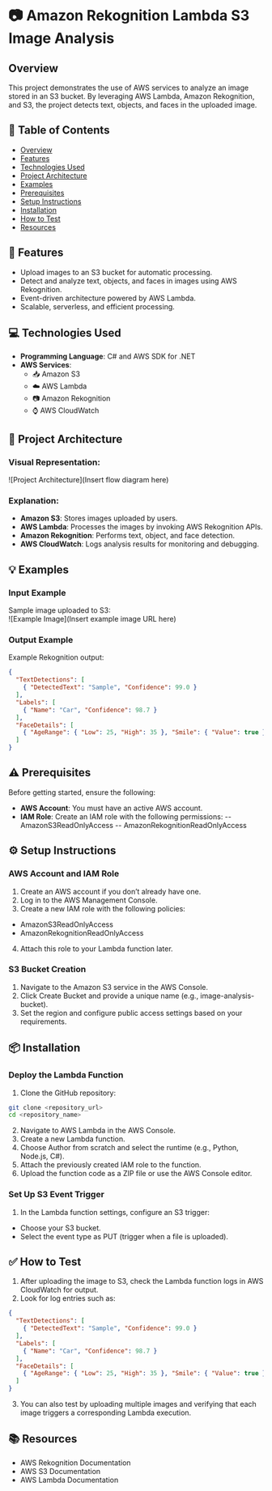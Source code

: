 # :camera: Amazon Rekognition Lambda S3 Image Analysis

## Overview
This project demonstrates the use of AWS services to analyze an image stored in an S3 bucket. By leveraging AWS Lambda, Amazon Rekognition, and S3, the project detects text, objects, and faces in the uploaded image.



## :bookmark_tabs: Table of Contents
- [Overview](#overview)
- [Features](#rocket-features)
- [Technologies Used](#computer-technologies-used)
- [Project Architecture](#triangular_ruler-project-architecture)
- [Examples](#bulb-examples)
- [Prerequisites](#warning-prerequisites)
- [Setup Instructions](#gear-setup-instructions)
- [Installation](#package-installation)
- [How to Test](#white_check_mark-how-to-test)
- [Resources](#books-resources)



## :rocket: Features
- Upload images to an S3 bucket for automatic processing.
- Detect and analyze text, objects, and faces in images using AWS Rekognition.
- Event-driven architecture powered by AWS Lambda.
- Scalable, serverless, and efficient processing.



## :computer: Technologies Used
- **Programming Language**: C# and AWS SDK for .NET
- **AWS Services**:
  - :inbox_tray: Amazon S3
  - :cloud: AWS Lambda
  - :camera: Amazon Rekognition
  - :watch: AWS CloudWatch



## :triangular_ruler: Project Architecture
### Visual Representation:
![Project Architecture](Insert flow diagram here)

### Explanation:
- **Amazon S3**: Stores images uploaded by users.
- **AWS Lambda**: Processes the images by invoking AWS Rekognition APIs.
- **Amazon Rekognition**: Performs text, object, and face detection.
- **AWS CloudWatch**: Logs analysis results for monitoring and debugging.



## :bulb: Examples
### Input Example
Sample image uploaded to S3:  
![Example Image](Insert example image URL here)

### Output Example
Example Rekognition output:
```json
{
  "TextDetections": [
    { "DetectedText": "Sample", "Confidence": 99.0 }
  ],
  "Labels": [
    { "Name": "Car", "Confidence": 98.7 }
  ],
  "FaceDetails": [
    { "AgeRange": { "Low": 25, "High": 35 }, "Smile": { "Value": true } }
  ]
}
```



## :warning: Prerequisites
Before getting started, ensure the following:
- **AWS Account**: You must have an active AWS account.
- **IAM Role**: Create an IAM role with the following permissions:
-- AmazonS3ReadOnlyAccess
-- AmazonRekognitionReadOnlyAccess



## :gear: Setup Instructions
### AWS Account and IAM Role
1. Create an AWS account if you don’t already have one.
2. Log in to the AWS Management Console.
3. Create a new IAM role with the following policies:
- AmazonS3ReadOnlyAccess
- AmazonRekognitionReadOnlyAccess
4. Attach this role to your Lambda function later.

### S3 Bucket Creation
1. Navigate to the Amazon S3 service in the AWS Console.
2. Click Create Bucket and provide a unique name (e.g., image-analysis-bucket).
3. Set the region and configure public access settings based on your requirements.



## :package: Installation
### Deploy the Lambda Function
1.  Clone the GitHub repository:
``` bash
git clone <repository_url>
cd <repository_name>
```
2. Navigate to AWS Lambda in the AWS Console.
3. Create a new Lambda function.
4. Choose Author from scratch and select the runtime (e.g., Python, Node.js, C#).
5. Attach the previously created IAM role to the function.
6. Upload the function code as a ZIP file or use the AWS Console editor.

### Set Up S3 Event Trigger
1. In the Lambda function settings, configure an S3 trigger:
- Choose your S3 bucket.
- Select the event type as PUT (trigger when a file is uploaded).


  
## :white_check_mark: How to Test
1. After uploading the image to S3, check the Lambda function logs in AWS CloudWatch for output.
2. Look for log entries such as:
``` json
{
  "TextDetections": [
    { "DetectedText": "Sample", "Confidence": 99.0 }
  ],
  "Labels": [
    { "Name": "Car", "Confidence": 98.7 }
  ],
  "FaceDetails": [
    { "AgeRange": { "Low": 25, "High": 35 }, "Smile": { "Value": true } }
  ]
}
```
3. You can also test by uploading multiple images and verifying that each image triggers a corresponding Lambda execution.


   
## :books: Resources
- AWS Rekognition Documentation
- AWS S3 Documentation
- AWS Lambda Documentation

  
